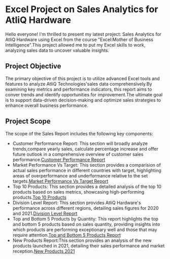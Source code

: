 # Excel Project on Sales Analytics for AtliQ Hardware

Hello everyone! I'm thrilled to present my latest project: Sales Analytics for AtliQ Hardware using Excel from the course "Excel:Mother of Business Intelligence".This project allowed me to put my Excel skills to work, analyzing sales data to uncover valuable insights.

## Project Objective
The primary objective of this project is to utilize advanced Excel tools and features to analyze AtliQ Technologies'sales data comprehensively.By examining key metrics and performance indicators, this report aims to conver trends and identify opportunities for improvement.The ultimate goal is to support data-driven decision-making and optimize sales strategies to enhance overall business performance.

## Project Scope
The scope of the Sales Report includes the following key components:

- Customer Performance Report: This section will broadly analyze trends,compare yearly sales, calculate percentage increase and  offer future outlook in a comprehensive overview of customer sales performance.[Customer Performance Report](https://github.com/supriyabhatv/Excel_Sales_Analytics/blob/main/Customer%20Performance%20Report.pdf)
- Market Performance Vs Target: This section provides a comparision of actual sales performance in different countries with target, highlighting areas of overperformance and underformance relative to the set targets.[Market Performance Vs Target Report](https://github.com/supriyabhatv/Excel_Sales_Analytics/blob/main/Market%20performance%20vs%20Target%20Reprt.pdf)
- Top 10 Products: This section provides a detailed analysis of the top 10 products based on sales metrics, showcasing high-performing products.[Top 10 Products](https://github.com/supriyabhatv/Excel_Sales_Analytics/blob/main/Top%2010%20Products%20Report.pdf)
- Division Level Report: This section provides AtliQ Hardware's performance across different regions, detailing sales figures for 2020 and 2021.[Division Level Report](https://github.com/supriyabhatv/Excel_Sales_Analytics/blob/main/Division%20Level%20Report.pdf)
- Top and Bottom 5 Products by Quantity: This report highlights the top and bottom 5 products based on sales quantity, providing insights into which products are performing exceptionary well and those that may require attention.[Top and Bottom 5 Products Report](https://github.com/supriyabhatv/Excel_Sales_Analytics/blob/main/Top%20and%20Bottom%205%20Products%20Report.pdf)
- New Products Report:This section provides an analysis of the new products launched in 2021, detailing their sales performance and market reception.[New Products 2021]()
